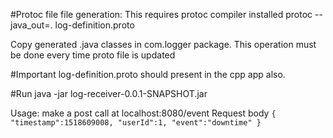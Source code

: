 #Protoc file file generation: This requires protoc compiler installed
protoc --java_out=. log-definition.proto 

Copy generated .java classes in com.logger package. This operation must be done every time proto file is updated

#Important log-definition.proto should present in the cpp app also.

#Run
java -jar log-receiver-0.0.1-SNAPSHOT.jar

Usage:
make a post call at localhost:8080/event
Request body 
`{
"timestamp":1518609008,
"userId":1,
"event":"downtime"
}`
